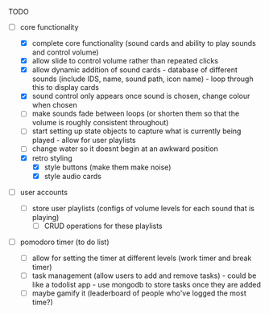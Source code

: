 TODO 

- [ ] core functionality

    - [x] complete core functionality (sound cards and ability to play sounds and control volume)
    - [x] allow slide to control volume rather than repeated clicks
    - [x] allow dynamic addition of sound cards - database of different sounds (include IDS, name, sound path, icon name) - loop through this to display cards 
    - [x] sound control only appears once sound is chosen, change colour when chosen 
    - [ ] make sounds fade between loops (or shorten them so that the volume is roughly consistent throughout)
    - [ ] start setting up state objects to capture what is currently being played - allow for user playlists
    - [ ] change water so it doesnt begin at an awkward position
    - [x] retro styling 
        - [x] style buttons (make them make noise)
        - [x] style audio cards 

- [ ] user accounts 
    - [ ] store user playlists (configs of volume levels for each sound that is playing)
        - [ ] CRUD operations for these playlists

- [ ] pomodoro timer (to do list)
    - [ ] allow for setting the timer at different levels (work timer and break timer)
    - [ ] task management (allow users to add and remove tasks) - could be like a todolist app - use mongodb to store tasks once they are added
    - [ ] maybe gamify it (leaderboard of people who've logged the most time?)